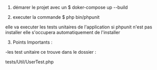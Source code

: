 1. démarer le projet avec un 
$ doker-compose up --build

2. executer la commande 
$ php bin/phpunit

elle va executer les tests unitaires de l'application 
si phpunit n'est pas installer elle s'occupera automatiquement de l'installer 


3. Points Importants :

-les test unitaire ce trouve dans le dossier :

tests/Util/UserTest.php

